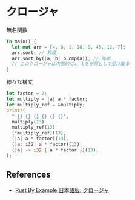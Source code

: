# クロージャ

無名関数

```rs
fn main() {
  let mut arr = [4, 8, 1, 10, 0, 45, 12, 7];
  arr.sort; // 昇順
  arr.sort_by(|a, b| b.cmp(a)); // 降順
  // このクロージャは内部的にa, bを参照として受け取る
}
```

様々な構文

```rs
let factor = 2;
let multiply = |a| a * factor;
let multiply_ref = &multiply;
print!(
  " {} {} {} {} {} {}",
  multiply(13)
  multiply_ref(13)
  (*multiply_ref)(13),
  (|a| a * factor)(13),
  (|a: i32| a * factor)(13),
  (|a| -> i32 { a * factor })(13),
);

```

## References

- [Rust By Example 日本語版: クロージャ](https://doc.rust-jp.rs/rust-by-example-ja/fn/closures.html)
